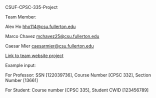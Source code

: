 CSUF-CPSC-335-Project

Team Member:

Alex Ho hho114@csu.fullerton.edu

Marco Chavez mchavez25@csu.fullerton.edu

Caesar Mier caesarmier@csu.fullerton.edu

[Link to team website project ](http://bit.ly/2Pe7P4u "CPSC 332 Project")

Example input:

For Professor: SSN [122039736], Course Number [CPSC 332], Section Number [13661]

For Student: Course number [CPSC 335], Student CWID [123456789]
